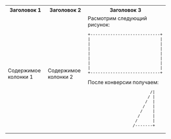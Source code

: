 <table>
<tr>
<th>Заголовок 1</th>
<th>Заголовок 2</th>
<th>Заголовок 3</th>
</tr>
<tr>
<td>Содержимое колонки 1</td>
<td>Содержимое колонки 2</td>
<td>Расмотрим следующий рисунок:<pre>
+----------------------------+
|                            |
|                            |
|                            |
|                            |
|                            |
|                            |
|                            |
+----------------------------+
</pre>После конверсии получаем:<pre>
                         /|
                        / |
                       /  |
                      /   |
                     /    |
                    /     |
                   /      |
                  /-------+
</pre></td>
</tr>
</table>

